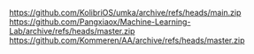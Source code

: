 https://github.com/KolibriOS/umka/archive/refs/heads/main.zip
https://github.com/Pangxiaox/Machine-Learning-Lab/archive/refs/heads/master.zip
https://github.com/Kommeren/AA/archive/refs/heads/master.zip
